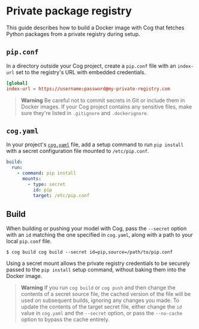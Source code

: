 # Private package registry

This guide describes how to build a Docker image with Cog that fetches Python packages from a private registry during setup.

## `pip.conf`

In a directory outside your Cog project, create a `pip.conf` file with an `index-url` set to the registry's URL with embedded credentials.

```conf
[global]
index-url = https://username:password@my-private-registry.com
```

> **Warning**
> Be careful not to commit secrets in Git or include them in Docker images. If your Cog project contains any sensitive files, make sure they're listed in `.gitignore` and `.dockerignore`.

## `cog.yaml`

In your project's [`cog.yaml`](yaml.md) file, add a setup command to run `pip install` with a secret configuration file mounted to `/etc/pip.conf`.

```yaml
build:
  run:
    - command: pip install
      mounts:
        - type: secret
          id: pip
          target: /etc/pip.conf
```

## Build

When building or pushing your model with Cog, pass the `--secret` option with an `id` matching the one specified in `cog.yaml`, along with a path to your local `pip.conf` file.

```console
$ cog build cog build --secret id=pip,source=/path/to/pip.conf
```

Using a secret mount allows the private registry credentials to be securely passed to the `pip install` setup command, without baking them into the Docker image.

> **Warning**
> If you run `cog build` or `cog push` and then change the contents of a secret source file, the cached version of the file will be used on subsequent builds, ignoring any changes you made. To update the contents of the target secret file, either change the `id` value in `cog.yaml` and the `--secret` option, or pass the `--no-cache` option to bypass the cache entirely.
